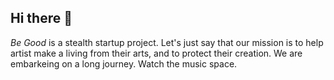 ## Hi there 👋

*Be Good* is a stealth startup project. Let's just say that our mission is to help artist make a living from their arts, and to protect their creation. 
We are embarkeing on a long journey. Watch the music space. 

